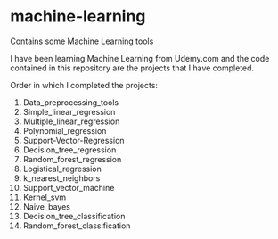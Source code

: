 # machine-learning
Contains some Machine Learning tools

I have been learning Machine Learning from Udemy.com and the code contained in this repository are the projects that I have completed.

Order in which I completed the projects:


1. Data_preprocessing_tools
2. Simple_linear_regression
3. Multiple_linear_regression
4. Polynomial_regression
5. Support-Vector-Regression
6. Decision_tree_regression
7. Random_forest_regression
8. Logistical_regression
10. k_nearest_neighbors
11. Support_vector_machine
12. Kernel_svm
13. Naive_bayes
14. Decision_tree_classification
15. Random_forest_classification
